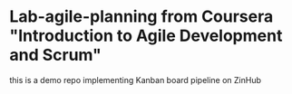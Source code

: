 # Lab-agile-planning from Coursera "Introduction to Agile Development and Scrum"
this is a demo repo implementing Kanban board pipeline on ZinHub
